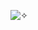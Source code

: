 ![✧](https://media.discordapp.net/attachments/1145616204812267520/1147818215033032734/4e617e3b1884764ceb6e71775be2f4e5.gif)
